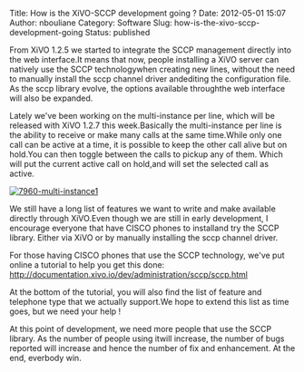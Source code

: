 Title: How is the XiVO-SCCP development going ?
Date: 2012-05-01 15:07
Author: nbouliane
Category: Software
Slug: how-is-the-xivo-sccp-development-going
Status: published

From XiVO 1.2.5 we started to integrate the SCCP management directly
into the web interface.It means that now, people installing a XiVO
server can natively use the SCCP technologywhen creating new lines,
without the need to manually install the sccp channel driver andediting
the configuration file. As the sccp library evolve, the options
available throughthe web interface will also be expanded.

Lately we've been working on the multi-instance per line, which will be
released with XiVO 1.2.7 this week.Basically the multi-instance per line
is the ability to receive or make many calls at the same time.While only
one call can be active at a time, it is possible to keep the other call
alive but on hold.You can then toggle between the calls to pickup any of
them. Which will put the current active call on hold,and will set the
selected call as active.

[![7960-multi-instance1](/images/blog/libsccp/.IMG_20120501_092831_s.jpg "7960-multi-instance1, mai 2012")](/images/blog/libsccp/IMG_20120501_092831.jpg "7960-multi-instance1")

We still have a long list of features we want to write and make
available directly through XiVO.Even though we are still in early
development, I encourage everyone that have CISCO phones to installand
try the SCCP library. Either via XiVO or by manually installing the sccp
channel driver.

For those having CISCO phones that use the SCCP technology, we've put
online a tutorial to help you get this done:
<http://documentation.xivo.io/dev/administration/sccp/sccp.html>

At the bottom of the tutorial, you will also find the list of feature
and telephone type that we actually support.We hope to extend this list
as time goes, but we need your help !

At this point of development, we need more people that use the SCCP
library. As the number of people using itwill increase, the number of
bugs reported will increase and hence the number of fix and enhancement.
At the end, everbody win.

</p>

